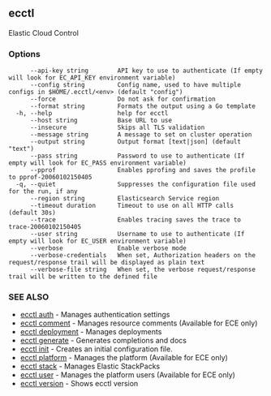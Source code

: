 ## ecctl

Elastic Cloud Control

### Options

```
      --api-key string        API key to use to authenticate (If empty will look for EC_API_KEY environment variable)
      --config string         Config name, used to have multiple configs in $HOME/.ecctl/<env> (default "config")
      --force                 Do not ask for confirmation
      --format string         Formats the output using a Go template
  -h, --help                  help for ecctl
      --host string           Base URL to use
      --insecure              Skips all TLS validation
      --message string        A message to set on cluster operation
      --output string         Output format [text|json] (default "text")
      --pass string           Password to use to authenticate (If empty will look for EC_PASS environment variable)
      --pprof                 Enables pprofing and saves the profile to pprof-20060102150405
  -q, --quiet                 Suppresses the configuration file used for the run, if any
      --region string         Elasticsearch Service region
      --timeout duration      Timeout to use on all HTTP calls (default 30s)
      --trace                 Enables tracing saves the trace to trace-20060102150405
      --user string           Username to use to authenticate (If empty will look for EC_USER environment variable)
      --verbose               Enable verbose mode
      --verbose-credentials   When set, Authorization headers on the request/response trail will be displayed as plain text
      --verbose-file string   When set, the verbose request/response trail will be written to the defined file
```

### SEE ALSO

* [ecctl auth](ecctl_auth.md)	 - Manages authentication settings
* [ecctl comment](ecctl_comment.md)	 - Manages resource comments (Available for ECE only)
* [ecctl deployment](ecctl_deployment.md)	 - Manages deployments
* [ecctl generate](ecctl_generate.md)	 - Generates completions and docs
* [ecctl init](ecctl_init.md)	 - Creates an initial configuration file.
* [ecctl platform](ecctl_platform.md)	 - Manages the platform (Available for ECE only)
* [ecctl stack](ecctl_stack.md)	 - Manages Elastic StackPacks
* [ecctl user](ecctl_user.md)	 - Manages the platform users (Available for ECE only)
* [ecctl version](ecctl_version.md)	 - Shows ecctl version

